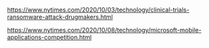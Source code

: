https://www.nytimes.com/2020/10/03/technology/clinical-trials-ransomware-attack-drugmakers.html

https://www.nytimes.com/2020/10/08/technology/microsoft-mobile-applications-competition.html


